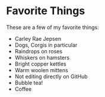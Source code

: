# Favorite Things

These are a few of my favorite things:

- Carley Rae Jepsen
- Dogs, Corgis in particular
- Raindrops on roses
- Whiskers on hamsters
- Bright copper kettles
- Warm woolen mittens
- Not editing directly on GitHub
- Bubble tea!
- Coffee
